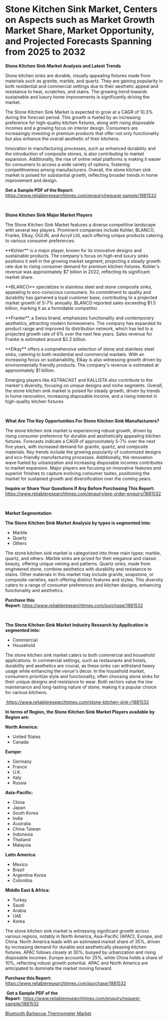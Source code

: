 <p><h1>Stone Kitchen Sink Market, Centers on Aspects such as Market Growth Market Share, Market Opportunity, and Projected Forecasts Spanning from 2025 to 2032</h1></p><p><strong>Stone Kitchen Sink Market Analysis and Latest Trends</strong></p>
<p><p>Stone kitchen sinks are durable, visually appealing fixtures made from materials such as granite, marble, and quartz. They are gaining popularity in both residential and commercial settings due to their aesthetic appeal and resistance to heat, scratches, and stains. The growing trend towards sustainable and luxury home improvements is significantly driving the market.</p><p>The Stone Kitchen Sink Market is expected to grow at a CAGR of 10.3% during the forecast period. This growth is fueled by an increasing preference for high-quality kitchen fixtures, along with rising disposable incomes and a growing focus on interior design. Consumers are increasingly investing in premium products that offer not only functionality but also enhance the overall aesthetic of their kitchens.</p><p>Innovation in manufacturing processes, such as enhanced durability and the introduction of composite stones, is also contributing to market expansion. Additionally, the rise of online retail platforms is making it easier for consumers to access a wide variety of options, fostering competitiveness among manufacturers. Overall, the stone kitchen sink market is poised for substantial growth, reflecting broader trends in home improvement and design.</p></p>
<p><strong>Get a Sample PDF of the Report:&nbsp;</strong> <a href="https://www.reliableresearchtimes.com/enquiry/request-sample/1881532?utm_campaign=2123&utm_medium=2&utm_source=Github&utm_content=ia&utm_term=09022025&utm_id=stone-kitchen-sink">https://www.reliableresearchtimes.com/enquiry/request-sample/1881532</a></p>
<p>&nbsp;</p>
<p><strong>Stone Kitchen Sink Major Market Players</strong></p>
<p><p>The Stone Kitchen Sink Market features a diverse competitive landscape with several key players. Prominent companies include Kohler, BLANCO, Franke, Elkay, OULIN, and Acryil Ltd, each offering unique products catering to various consumer preferences.</p><p>**Kohler** is a major player, known for its innovative designs and sustainable products. The company's focus on high-end luxury sinks positions it well in the growing market segment, projecting a steady growth rate due to rising consumer demand for premium kitchen fixtures. Kohler's revenue was approximately $7 billion in 2022, reflecting its significant market share.</p><p>**BLANCO** specializes in stainless steel and stone composite sinks, appealing to eco-conscious consumers. Its commitment to quality and durability has garnered a loyal customer base, contributing to a projected market growth of 5-7% annually. BLANCO reported sales exceeding $1.5 billion, marking it as a formidable competitor.</p><p>**Franke**, a Swiss brand, emphasizes functionality and contemporary aesthetics, attracting modern homeowners. The company has expanded its product range and improved its distribution network, which has led to a projected growth rate of 6% over the next few years. Sales revenue for Franke is estimated around $2.2 billion.</p><p>**Elkay** offers a comprehensive selection of stone and stainless steel sinks, catering to both residential and commercial markets. With an increasing focus on sustainability, Elkay is also witnessing growth driven by environmentally friendly products. The company's revenue is estimated at approximately $1 billion.</p><p>Emerging players like ASTRACAST and KALLISTA also contribute to the market's diversity, focusing on unique designs and niche segments. Overall, the stone kitchen sink market is poised for steady growth, driven by trends in home renovation, increasing disposable income, and a rising interest in high-quality kitchen fixtures.</p></p>
<p>&nbsp;</p>
<p><strong>What Are The Key Opportunities For Stone Kitchen Sink Manufacturers?</strong></p>
<p><p>The stone kitchen sink market is experiencing robust growth, driven by rising consumer preference for durable and aesthetically appealing kitchen fixtures. Forecasts indicate a CAGR of approximately 5-7% over the next five years, with increased demand for granite, quartz, and composite materials. Key trends include the growing popularity of customized designs and eco-friendly manufacturing processes. Additionally, the renovation wave fueled by urbanization and increasing disposable incomes contributes to market expansion. Major players are focusing on innovative features and superior finishes to capture evolving consumer tastes, positioning the market for sustained growth and diversification over the coming years.</p></p>
<p><strong>Inquire or Share Your Questions If Any Before Purchasing This Report:</strong> <a href="https://www.reliableresearchtimes.com/enquiry/pre-order-enquiry/1881532?utm_campaign=2123&utm_medium=2&utm_source=Github&utm_content=ia&utm_term=09022025&utm_id=stone-kitchen-sink">https://www.reliableresearchtimes.com/enquiry/pre-order-enquiry/1881532</a></p>
<p>&nbsp;</p>
<p><strong>Market Segmentation</strong></p>
<p><strong>The Stone Kitchen Sink Market Analysis by types is segmented into:</strong></p>
<p><ul><li>Marble</li><li>Quartz</li><li>Others</li></ul></p>
<p><p>The stone kitchen sink market is categorized into three main types: marble, quartz, and others. Marble sinks are prized for their elegance and classic beauty, offering unique veining and patterns. Quartz sinks, made from engineered stone, combine aesthetics with durability and resistance to stains. Other materials in this market may include granite, soapstone, or composite varieties, each offering distinct features and styles. This diversity caters to a range of consumer preferences and kitchen designs, enhancing functionality and aesthetics.</p></p>
<p><strong>Purchase this Report:&nbsp;</strong><a href="https://www.reliableresearchtimes.com/purchase/1881532?utm_campaign=2123&utm_medium=2&utm_source=Github&utm_content=ia&utm_term=09022025&utm_id=stone-kitchen-sink">https://www.reliableresearchtimes.com/purchase/1881532</a></p>
<p>&nbsp;</p>
<p><strong>The Stone Kitchen Sink Market Industry Research by Application is segmented into:</strong></p>
<p><ul><li>Commercial</li><li>Household</li></ul></p>
<p><p>The stone kitchen sink market caters to both commercial and household applications. In commercial settings, such as restaurants and hotels, durability and aesthetics are crucial, as these sinks can withstand heavy usage while enhancing the venue's decor. In the household market, consumers prioritize style and functionality, often choosing stone sinks for their unique designs and resistance to wear. Both sectors value the low maintenance and long-lasting nature of stone, making it a popular choice for various kitchens.</p></p>
<p><a href="https://www.reliableresearchtimes.com/stone-kitchen-sink-r1881532?utm_campaign=2123&utm_medium=2&utm_source=Github&utm_content=ia&utm_term=09022025&utm_id=stone-kitchen-sink">&nbsp;https://www.reliableresearchtimes.com/stone-kitchen-sink-r1881532</a></p>
<p><strong>In terms of Region, the Stone Kitchen Sink Market Players available by Region are:</strong></p>
<p>
    <p> <strong> North America: </strong>
        <ul>
            <li>United States</li>
            <li>Canada</li>
        </ul>
        </p> 
    <p> <strong> Europe: </strong>
        <ul>
            <li>Germany</li>
            <li>France</li>
            <li>U.K.</li>
            <li>Italy</li>
            <li>Russia</li>
        </ul>
        </p> 
    <p> <strong> Asia-Pacific: </strong>
        <ul>
            <li>China</li>
            <li>Japan</li>
            <li>South Korea</li>
            <li>India</li>
            <li>Australia</li>
            <li>China Taiwan</li>
            <li>Indonesia</li>
            <li>Thailand</li>
            <li>Malaysia</li>
        </ul>
        </p> 
    <p> <strong> Latin America: </strong>
        <ul>
            <li>Mexico</li>
            <li>Brazil</li>
            <li>Argentina Korea</li>
            <li>Colombia</li>
        </ul>
        </p> 
    <p> <strong> Middle East & Africa: </strong>
        <ul>
            <li>Turkey</li>
            <li>Saudi</li>
            <li>Arabia</li>
            <li>UAE</li>
            <li>Korea</li>
        </ul>
    </p>
    </p>
<p><p>The stone kitchen sink market is witnessing significant growth across various regions, notably in North America, Asia-Pacific (APAC), Europe, and China. North America leads with an estimated market share of 35%, driven by increasing demand for durable and aesthetically pleasing kitchen fixtures. APAC follows closely at 30%, buoyed by urbanization and rising disposable incomes. Europe accounts for 25%, while China holds a share of 10%, reflecting robust growth potential. APAC and North America are anticipated to dominate the market moving forward.</p></p>
<p><strong>Purchase this Report: </strong><a href="https://www.reliableresearchtimes.com/purchase/1881532?utm_campaign=2123&utm_medium=2&utm_source=Github&utm_content=ia&utm_term=09022025&utm_id=stone-kitchen-sink">https://www.reliableresearchtimes.com/purchase/1881532</a></p>
<p>&nbsp;<strong>Get a Sample PDF of the Report:&nbsp;&nbsp;</strong><a href="https://www.reliableresearchtimes.com/enquiry/request-sample/1881532?utm_campaign=2123&utm_medium=2&utm_source=Github&utm_content=ia&utm_term=09022025&utm_id=stone-kitchen-sink">https://www.reliableresearchtimes.com/enquiry/request-sample/1881532</a></p>
<p><strong></strong></p>
<p><p><a href="https://github.com/mcfred89/Market-Research-Report-List-1/blob/main/bluetooth-barbecue-thermometer-market.md?utm_campaign=2123&utm_medium=2&utm_source=Github&utm_content=ia&utm_term=09022025&utm_id=stone-kitchen-sink">Bluetooth Barbecue Thermometer Market</a></p></p>